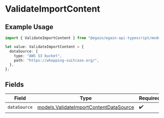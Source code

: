 # ValidateImportContent

## Example Usage

```typescript
import { ValidateImportContent } from "@egain/egain-api-typescript/models";

let value: ValidateImportContent = {
  dataSource: {
    type: "AWS S3 bucket",
    path: "https://whopping-suitcase.org/",
  },
};
```

## Fields

| Field                                                                                  | Type                                                                                   | Required                                                                               | Description                                                                            |
| -------------------------------------------------------------------------------------- | -------------------------------------------------------------------------------------- | -------------------------------------------------------------------------------------- | -------------------------------------------------------------------------------------- |
| `dataSource`                                                                           | [models.ValidateImportContentDataSource](../models/validateimportcontentdatasource.md) | :heavy_check_mark:                                                                     | N/A                                                                                    |